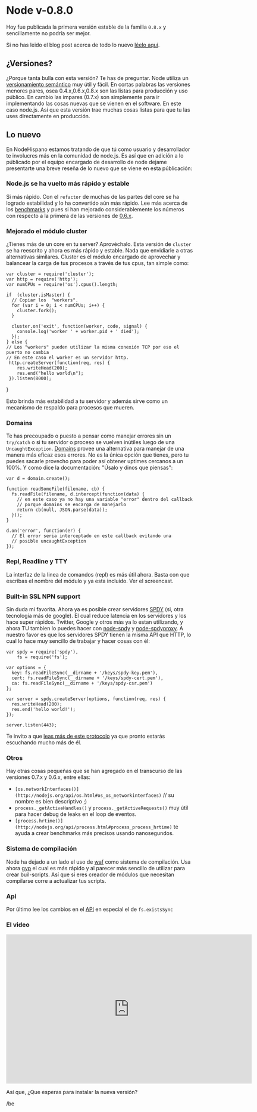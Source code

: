 # Node v-0.8.0

Hoy fue publicada la primera versión estable de la familia `0.8.x` y sencillamente no podría ser mejor.

Si no has leido el blog post acerca de todo lo nuevo [léelo aquí](blog.nodejs.org/2012/06/25/node-v0-8-0/).

## ¿Versiones?
¿Porque tanta bulla con esta versión? Te has de preguntar. Node utiliza un [versionamiento semántico](http://semver.org) muy útil y fácil. En cortas palabras las versiones menores pares, osea 0.4.x,0.6.x,0.8.x son las listas para producción y uso público. En cambio las impares (0.7.x) son simplemente para ir implementando las cosas nuevas que se vienen en el software. En este caso node.js. Así que esta versión trae muchas cosas listas para que tu las uses directamente en producción.


## Lo nuevo

En NodeHispano estamos tratando de que tú como usuario y desarrollador te involucres más en la comunidad de node.js. Es así que en adición a lo públicado por el equipo encargado de desarrollo de node dejame presentarte una breve reseña de lo nuevo que se viene en esta públicación:

### Node.js se ha vuelto más rápido y estable

Si más rápido. Con el `refactor` de muchas de las partes del core se ha logrado estabilidad y lo ha convertido aún más rápido. Lee más acerca de los [benchmarks](http://blog.nodejs.org/2012/06/25/node-v0-8-0/) y pues si han mejorado considerablemente los números con respecto a la primera de las versiones de [0.6.x](http://blog.nodejs.org/2011/11/05/node-v0-6-0/).

### Mejorado el módulo cluster

¿Tienes más de un core en tu server? Aprovéchalo. Esta versión de `cluster` se ha reescrito y ahora es más rápido y estable. Nada que envidiarle a otras alternativas similares. Cluster es el módulo encargado de aprovechar y balancear la carga de tus procesos a través de tus cpus, tan simple como:

    var cluster = require('cluster');
    var http = require('http');
    var numCPUs = require('os').cpus().length;
   
    if  (cluster.isMaster) {
      // Copiar los  "workers".
      for (var i = 0; i < numCPUs; i++) {
        cluster.fork();
      }

      cluster.on('exit', function(worker, code, signal) {
        console.log('worker ' + worker.pid + ' died');
      });
    } else {
    // Los "workers" pueden utilizar la misma conexión TCP por eso el puerto no cambia
    // En este caso el worker es un servidor http.
     http.createServer(function(req, res) {
        res.writeHead(200);
        res.end("hello world\n");
     }).listen(8000);
   }

Esto brinda más estabilidad a tu servidor y además sirve como un mecanismo de respaldo para procesos que mueren. 

### Domains

Te has precoupado o puesto a pensar como manejar errores sin un `try/catch` o si tu servidor o proceso se vuelven inútiles luego de una `UncaughtException`. [Domains](http://nodejs.org/api/domain.html) provee una alternativa para manejar de una manera más eficaz esos errores. No es la única opción que tienes, pero tu puedes sacarle provecho para poder así obtener uptimes cercanos a un 100%.  Y como dice la documentación: "Úsalo y dinos que piensas":

	var d = domain.create();

	function readSomeFile(filename, cb) {
	  fs.readFile(filename, d.intercept(function(data) {
	    // en este caso ya no hay una variable "error" dentro del callback
	    // porque domains se encarga de manejarlo
	    return cb(null, JSON.parse(data));
	  }));
	}

	d.on('error', function(er) {
	  // El error seria interceptado en este callback evitando una
	  // posible uncaughtException
	});


### Repl, Readline y TTY
La interfaz de la linea de comandos  (repl) es más útil ahora.
Basta con que escribas el nombre del módulo y ya esta incluido. Ver el screencast.

### Built-in SSL NPN support

Sin duda mi favorita. Ahora ya es posible crear servidores [SPDY](http://www.chromium.org/spdy) (si, otra tecnología más de google). El cual reduce latencia en los servidores y los hace super rápidos. Twitter, Google y otros más ya lo estan utilizando, y ahora TU tambien lo puedes hacer con [node-spdy](https://github.com/indutny/node-spdy) y [node-spdyproxy](https://www.github.com/igrigorik/node-spdyproxy/). A nuestro favor es que los servidores SPDY tienen la misma API que HTTP, lo cual lo hace muy sencillo de trabajar y hacer cosas con él:

	var spdy = require('spdy'),
	    fs = require('fs');

	var options = {
	  key: fs.readFileSync(__dirname + '/keys/spdy-key.pem'),
	  cert: fs.readFileSync(__dirname + '/keys/spdy-cert.pem'),
	  ca: fs.readFileSync(__dirname + '/keys/spdy-csr.pem')
	};

	var server = spdy.createServer(options, function(req, res) {
	  res.writeHead(200);
	  res.end('hello world!');
	});

	server.listen(443);

Te invito a que [leas más de este protocolo](http://www.chromium.org/spdy) ya que pronto estarás escuchando mucho más de él.

### Otros

Hay otras cosas pequeñas que se han agregado en el transcurso de las versiones 0.7.x y 0.6.x, entre ellas:

- `[os.networkInterfaces()](http://nodejs.org/api/os.html#os_os_networkinterfaces)` // su nombre es bien descriptivo ;)
- `process._getActiveHandles()` y `process._getActiveRequests()` muy útil para hacer debug de leaks en el loop de eventos.
- `[process.hrtime()](http://nodejs.org/api/process.html#process_process_hrtime)` te ayuda a crear benchmarks más precisos usando nanosegundos.

### Sistema de compilación

Node ha dejado a un lado el uso de [waf](http://code.google.com/p/waf/) como sistema de compilación. Usa ahora [gyp](https://github.com/TooTallNate/node-gyp) el cual es más rápido y al parecer más sencillo de utilizar para crear buil-scripts. Así que si eres creador de módulos que necesitan compilarse corre a actualizar tus scripts.


### Api
Por último lee los cambios en el [API](https://github.com/joyent/node/wiki/API-changes-between-v0.6-and-v0.8) en especial el de `fs.existsSync`


### El video
<iframe frameborder="0" allowfullscreen width="660" height="400" src="http://play.codestre.am/embed/c901c506f27d8bb7b72c7215f"></iframe>
 

Así que, ¿Que esperas para instalar la nueva versión? 


/be

